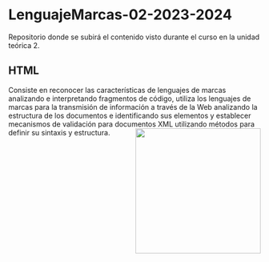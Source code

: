 # LenguajeMarcas-02-2023-2024
Repositorio donde se subirá el contenido visto durante el curso en la unidad teórica 2.

<h2>HTML</h2>
Consiste en reconocer las características de lenguajes de marcas analizando e interpretando fragmentos de código, utiliza los lenguajes de marcas para la transmisión de información a través de la Web analizando la estructura de los documentos e identificando sus elementos y establecer mecanismos de validación para documentos XML utilizando métodos para definir su sintaxis y estructura.
<picture> <img align="right" src="https://github.com/7oSkaaa/7oSkaaa/blob/main/Images/Right_Side.gif?raw=true" width = 250px></picture>
